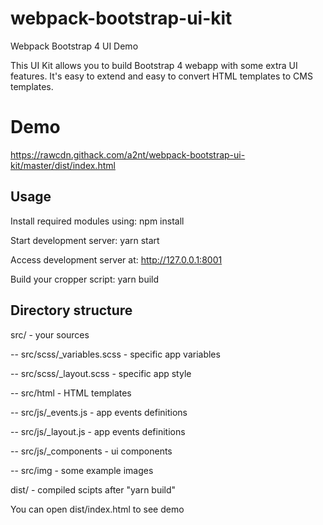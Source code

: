 # webpack-bootstrap-ui-kit
Webpack Bootstrap 4 UI Demo

This UI Kit allows you to build Bootstrap 4 webapp with some extra UI features.
It's easy to extend and easy to convert HTML templates to CMS templates.

# Demo
https://rawcdn.githack.com/a2nt/webpack-bootstrap-ui-kit/master/dist/index.html

## Usage
Install required modules using:
npm install

Start development server:
yarn start

Access development server at:
http://127.0.0.1:8001

Build your cropper script:
yarn build

## Directory structure
src/ - your sources

-- src/scss/_variables.scss - specific app variables

-- src/scss/_layout.scss - specific app style


-- src/html - HTML templates

-- src/js/_events.js - app events definitions

-- src/js/_layout.js - app events definitions

-- src/js/_components - ui components


-- src/img - some example images


dist/ - compiled scipts after "yarn build"

You can open dist/index.html to see demo
